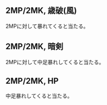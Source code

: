 ## 2MP/2MK, 歳破(風)

2MPに対して暴れてくると当たる。

## 2MP/2MK, 暗剣

2MPに対して中足暴れしてくると当たる。

## 2MP/2MK, HP

中足暴れしてくると当たる。
